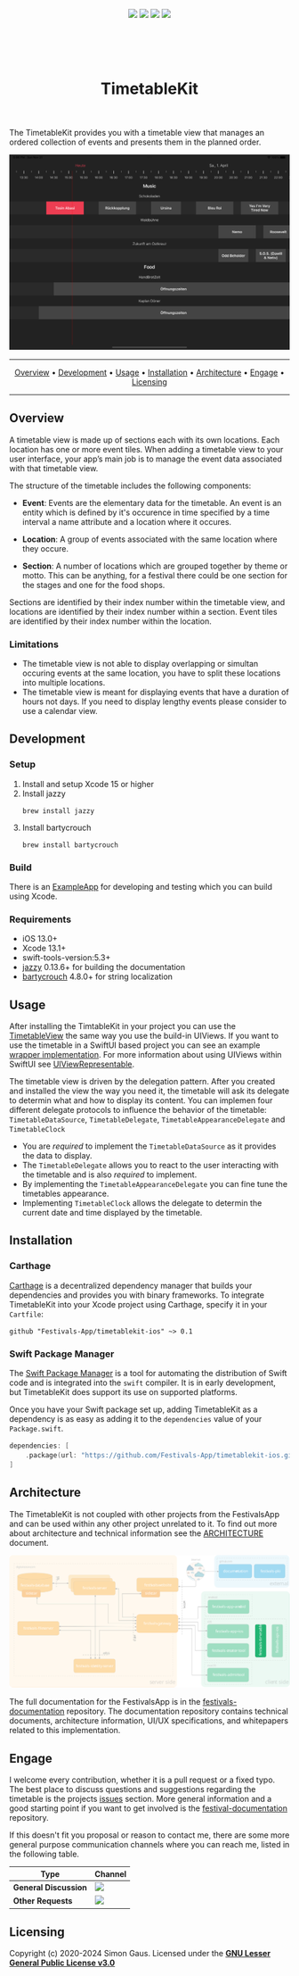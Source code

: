 <p align="center">
    <a href="https://github.com/festivals-App/timetablekit-ios/commits/" title="Last Commit"><img src="https://img.shields.io/github/last-commit/festivals-App/timetablekit-ios?style=flat"></a>
    <a href="https://github.com/festivals-app/timetablekit-ios/issues" title="Open Issues"><img src="https://img.shields.io/github/issues/festivals-app/timetablekit-ios?style=flat"></a>
    <a href="https://github.com/Carthage/Carthage" title="Carthage"><img src="https://img.shields.io/badge/Carthage-compatible-4BC51D.svg?style=flat"></a>
    <a href="./LICENSE" title="License"><img src="https://img.shields.io/github/license/festivals-app/timetablekit-ios.svg"></a>
</p>

<h1 align="center">
    <br/><br/>
    TimetableKit
    <br/><br/>
</h1>

The TimetableKit provides you with a timetable view that manages an ordered collection of events and presents them in the planned order.

![Figure 1: UI Screens for Apple iOS](https://github.com/Festivals-App/timetablekit-ios/blob/main/ExampleApp/Screenshots/timetable.png "Figure 1: UI Screens for Apple iOS")

<hr/>
<p align="center">
  <a href="#overview">Overview</a> •
  <a href="#development">Development</a> •
  <a href="#usage">Usage</a> •
  <a href="#installation">Installation</a> •
    <a href="#architecture">Architecture</a> •
  <a href="#engage">Engage</a> •
  <a href="#licensing">Licensing</a>
</p>
<hr/>

## Overview

A timetable view is made up of sections each with its own locations. Each location has one or more event tiles. When adding a timetable view to your user interface, your app’s main job is to manage the event data associated with that timetable view.

The structure of the timetable includes the following components:

* **Event**:
    Events are the elementary data for the timetable. An event is an entity which is defined by it's occurence in time specified by a time interval a name attribute and a location where it occures.

* **Location**:
    A group of events associated with the same location where they occure.

* **Section**:
    A number of locations which are grouped together by theme or motto. This can be anything, for a festival there could be one section for the stages and one for the food shops.
    
Sections are identified by their index number within the timetable view, and locations are identified by their index number within a section. Event tiles are identified by their index number within the location.
    
### Limitations

* The timetable view is not able to display overlapping or simultan occuring events at the same location, you have to split these locations into multiple locations.
* The timetable view is meant for displaying events that have a duration of hours not days. If you need to display lengthy events please consider to use a calendar view.

## Development

### Setup

1. Install and setup Xcode 15 or higher
2. Install jazzy
   ```console
   brew install jazzy
   ```
3. Install bartycrouch
   ```console
   brew install bartycrouch
   ```
   
### Build
    
There is an [ExampleApp](https://github.com/Festivals-App/timetablekit-ios/blob/main/ExampleApp) for developing and testing which you can build using Xcode.
    
### Requirements

-  iOS 13.0+
-  Xcode 13.1+
-  swift-tools-version:5.3+
-  [jazzy](https://github.com/realm/jazzy) 0.13.6+ for building the documentation
-  [bartycrouch](https://github.com/Flinesoft/BartyCrouch) 4.8.0+ for string localization

## Usage

After installing the TimtableKit in your project you can use the [TimetableView](https://github.com/Festivals-App/timetablekit-ios/blob/main/Sources/TimetableKit/TimetableView.swift) the same way you use the build-in UIViews. If you want to use the timetable in a SwiftUI based project you can see an example [wrapper implementation](https://github.com/Festivals-App/timetablekit-ios/blob/main/ExampleApp/TimetableView_wrapper.swift).  For more information about using UIViews within SwiftUI see [UIViewRepresentable](https://developer.apple.com/documentation/swiftui/uiviewrepresentable).
    
The timetable view is driven by the delegation pattern. After you created and installed the view the way you need it, the timetable will ask its delegate to determin what and how to display its content. You can implemen four different delegate protocols to influence the behavior of the timetable: `TimetableDataSource`, `TimetableDelegate`, `TimetableAppearanceDelegate` and `TimetableClock`
    
- You are *required* to implement the `TimetableDataSource` as it provides the data to display.
- The `TimetableDelegate` allows you to react to the user interacting with the timetable and is also *required* to implement. 
- By implementing the `TimetableAppearanceDelegate` you can fine tune the timetables appearance.
- Implementing `TimetableClock` allows the delegate to determin the current date and time displayed by the timetable.
    
## Installation

### Carthage

[Carthage](https://github.com/Carthage/Carthage) is a decentralized dependency manager that builds your dependencies and provides you with binary frameworks. To integrate TimetableKit into your Xcode project using Carthage, specify it in your `Cartfile`:

```ogdl
github "Festivals-App/timetablekit-ios" ~> 0.1
```

### Swift Package Manager

The [Swift Package Manager](https://swift.org/package-manager/) is a tool for automating the distribution of Swift code and is integrated into the `swift` compiler. It is in early development, but TimetableKit does support its use on supported platforms.

Once you have your Swift package set up, adding TimetableKit as a dependency is as easy as adding it to the `dependencies` value of your `Package.swift`.

```swift
dependencies: [
    .package(url: "https://github.com/Festivals-App/timetablekit-ios.git", .upToNextMajor(from: "0.1"))
]
```

## Architecture

The TimetableKit is not coupled with other projects from the FestivalsApp and can be used within any other project unrelated to it. To find out more about architecture and technical information see the [ARCHITECTURE](./ARCHITECTURE.md) document.

![Figure 1: Architecture Overview Highlighted](https://github.com/Festivals-App/festivals-documentation/blob/main/images/architecture/architecture_overview_timetable.svg "Figure 1: Architecture Overview Highlighted")

The full documentation for the FestivalsApp is in the [festivals-documentation](https://github.com/festivals-app/festivals-documentation) repository. The documentation repository contains technical documents, architecture information, UI/UX specifications, and whitepapers related to this implementation.

## Engage

I welcome every contribution, whether it is a pull request or a fixed typo. The best place to discuss questions and suggestions regarding the timetable is the projects [issues](https://github.com/Festivals-App/timetablekit-ios/issues) section. More general information and a good starting point if you want to get involved is the [festival-documentation](https://github.com/Festivals-App/festivals-documentation) repository.

If this doesn't fit you proposal or reason to contact me, there are some more general purpose communication channels where you can reach me, listed in the following table.

| Type                     | Channel                                                |
| ------------------------ | ------------------------------------------------------ |
| **General Discussion**   | <a href="https://github.com/festivals-app/festivals-documentation/issues/new/choose" title="General Discussion"><img src="https://img.shields.io/github/issues/festivals-app/festivals-documentation/question.svg?style=flat-square"></a> </a>   |
| **Other Requests**    | <a href="mailto:simon.cay.gaus@gmail.com" title="Email me"><img src="https://img.shields.io/badge/email-Simon-green?logo=mail.ru&style=flat-square&logoColor=white"></a>   |

## Licensing

Copyright (c) 2020-2024 Simon Gaus. Licensed under the [**GNU Lesser General Public License v3.0**](./LICENSE)
